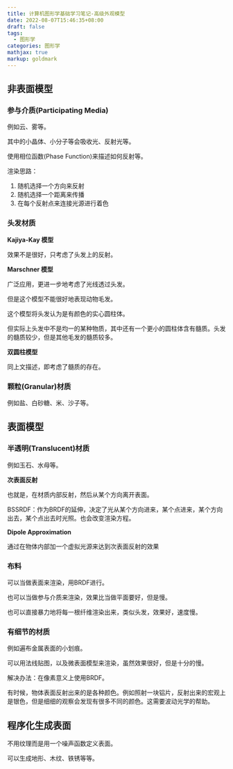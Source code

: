 ```yaml
---
title: 计算机图形学基础学习笔记-高级外观模型
date: 2022-08-07T15:46:35+08:00
draft: false
tags:
  - 图形学
categories: 图形学
mathjax: true
markup: goldmark
---
```


## 非表面模型

### 参与介质(Participating Media)

例如云、雾等。

其中的小晶体、小分子等会吸收光、反射光等。

使用相位函数(Phase Function)来描述如何反射等。

渲染思路：

1. 随机选择一个方向来反射
2. 随机选择一个距离来传播
3. 在每个反射点来连接光源进行着色

### 头发材质

**Kajiya-Kay 模型**

效果不是很好，只考虑了头发上的反射。

**Marschner 模型**

广泛应用，更进一步地考虑了光线透过头发。

但是这个模型不能很好地表现动物毛发。

这个模型将头发认为是有颜色的实心圆柱体。

但实际上头发中不是均一的某种物质，其中还有一个更小的圆柱体含有髓质。头发的髓质较少，但是其他毛发的髓质较多。

**双圆柱模型**

同上文描述，即考虑了髓质的存在。

### 颗粒(Granular)材质

例如盐、白砂糖、米、沙子等。

## 表面模型

### 半透明(Translucent)材质

例如玉石、水母等。

**次表面反射**

也就是，在材质内部反射，然后从某个方向离开表面。

BSSRDF：作为BRDF的延伸，决定了光从某个方向进来，某个点进来，某个方向出去，某个点出去时光照。也会改变渲染方程。

**Dipole Approximation**

通过在物体内部加一个虚拟光源来达到次表面反射的效果

### 布料

可以当做表面来渲染，用BRDF进行。

也可以当做参与介质来渲染，效果比当做平面要好，但是慢。

也可以直接暴力地将每一根纤维渲染出来，类似头发，效果好，速度慢。

### 有细节的材质

例如遍布金属表面的小划痕。

可以用法线贴图，以及微表面模型来渲染，虽然效果很好，但是十分的慢。

解决办法：在像素意义上使用BRDF。

有时候，物体表面反射出来的是各种颜色。例如照射一块铝片，反射出来的宏观上是银色，但是细细的观察会发现有很多不同的颜色。这需要波动光学的帮助。

## 程序化生成表面

不用纹理而是用一个噪声函数定义表面。

可以生成地形、木纹、铁锈等等。
